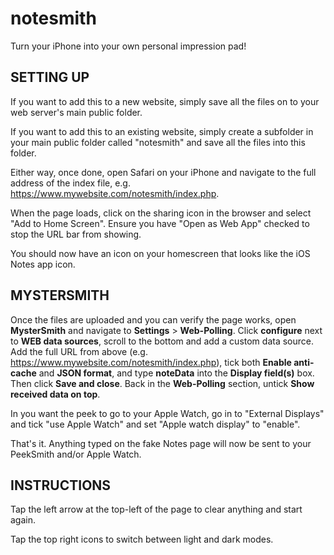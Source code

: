 # notesmith
Turn your iPhone into your own personal impression pad!

## SETTING UP

If you want to add this to a new website, simply save all the files on to your web server's main public folder.

If you want to add this to an existing website, simply create a subfolder in your main public folder called "notesmith" and save all the files into this folder.

Either way, once done, open Safari on your iPhone and navigate to the full address of the index file, e.g. https://www.mywebsite.com/notesmith/index.php.

When the page loads, click on the sharing icon in the browser and select "Add to Home Screen". Ensure you have "Open as Web App" checked to stop the URL bar from showing.

You should now have an icon on your homescreen that looks like the iOS Notes app icon.

## MYSTERSMITH

Once the files are uploaded and you can verify the page works, open **MysterSmith** and navigate to **Settings** > **Web-Polling**. Click **configure** next to **WEB data sources**, scroll to the bottom and add a custom data source. Add the full URL from above (e.g. https://www.mywebsite.com/notesmith/index.php), tick both **Enable anti-cache** and **JSON format**, and type **noteData** into the **Display field(s)** box. Then click **Save and close**. Back in the **Web-Polling** section, untick **Show received data on top**.

In you want the peek to go to your Apple Watch, go in to "External Displays" and tick "use Apple Watch" and set "Apple watch display" to "enable".

That's it. Anything typed on the fake Notes page will now be sent to your PeekSmith and/or Apple Watch.

## INSTRUCTIONS

Tap the left arrow at the top-left of the page to clear anything and start again.

Tap the top right icons to switch between light and dark modes.